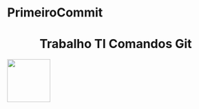 # PrimeiroCommit
<h1 align="center"> Trabalho TI Comandos Git</h1>
<img src= "https://media1.tenor.com/m/P3RqQUUK9BAAAAAd/rip-juice-cry.gif" width="100px" height="100px">

